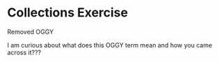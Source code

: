 # Collections Exercise

Removed OGGY

I am curious about what does this OGGY term mean and how you came across it???
